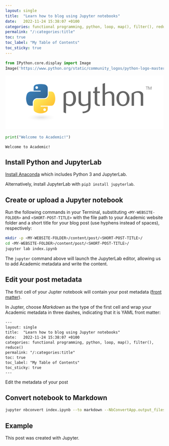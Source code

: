 ```yaml
---
layout: single
title:  "Learn how to blog using Jupyter notebooks"
date:   2022-11-24 15:38:07 +0100
categories: functional programming, python, loop, map(), filter(), reduce()
permalink: "/:categories:title"
toc: true
toc_label: "My Table of Contents"
toc_sticky: true
---
```



```python
from IPython.core.display import Image
Image('https://www.python.org/static/community_logos/python-logo-master-v3-TM-flattened.png')
```




    
![png](./index_1_0.png)
    




```python
print("Welcome to Academic!")
```

    Welcome to Academic!


## Install Python and JupyterLab

[Install Anaconda](https://www.anaconda.com/distribution/#download-section) which includes Python 3 and JupyterLab.

Alternatively, install JupyterLab with `pip3 install jupyterlab`.

## Create or upload a Jupyter notebook

Run the following commands in your Terminal, substituting `<MY-WEBSITE-FOLDER>` and `<SHORT-POST-TITLE>` with the file path to your Academic website folder and a short title for your blog post (use hyphens instead of spaces), respectively:

```bash
mkdir -p <MY-WEBSITE-FOLDER>/content/post/<SHORT-POST-TITLE>/
cd <MY-WEBSITE-FOLDER>/content/post/<SHORT-POST-TITLE>/
jupyter lab index.ipynb
```

The `jupyter` command above will launch the JupyterLab editor, allowing us to add Academic metadata and write the content.

## Edit your post metadata

The first cell of your Jupter notebook will contain your post metadata ([front matter](https://sourcethemes.com/academic/docs/front-matter/)).

In Jupter, choose _Markdown_ as the type of the first cell and wrap your Academic metadata in three dashes, indicating that it is YAML front matter: 

```
---
layout: single
title:  "Learn how to blog using Jupyter notebooks"
date:   2022-11-24 15:38:07 +0100
categories: functional programming, python, loop, map(), filter(), reduce()
permalink: "/:categories:title"
toc: true
toc_label: "My Table of Contents"
toc_sticky: true
---
```

Edit the metadata of your post

## Convert notebook to Markdown

```bash
jupyter nbconvert index.ipynb --to markdown --NbConvertApp.output_files_dir=.
```

## Example

This post was created with Jupyter.


```python

```
